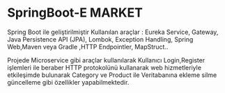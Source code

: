 # SpringBoot-E MARKET 
Spring Boot ile geliştirilmiştir Kullanılan araçlar : Eureka Service, Gateway, Java Persistence API (JPA), Lombok, Exception Handling, Spring Web,Maven veya Gradle ,HTTP Endpointler, MapStruct..


Projede Microservice gibi araçlar kullanılarak Kullanıcı Login,Register işlemleri ile beraber HTTP protokolünü kullanarak web hizmetleriyle etkileşimde bulunarak Category ve Product ile Veritabanına ekleme silme güncelleme gibi özellikler yapabilmektedir.
